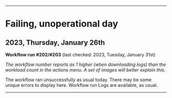 
***

# Failing, unoperational day

## 2023, Thursday, January 26th

**Workflow run #202/#203** (last checked: 2023, Tuesday, January 31st)

_The workflow number reports as 1 higher (when downloading logs) than the workload count in the actions menu. A set of images will better explain this._

The workflow ran unsuccessfully as usual today. There may be some unique errors to display here. Workflow run Logs are available, as usual.

***
